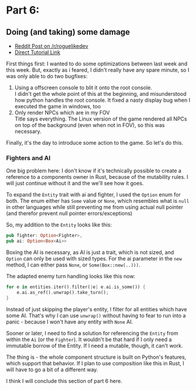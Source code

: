 # Part 6: 
## Doing (and taking) some damage

- [Reddit Post on /r/roguelikedev](https://www.reddit.com/r/roguelikedev/comments/8xlo9k/roguelikedev_does_the_complete_roguelike_tutorial/)
- [Direct Tutorial Link](http://rogueliketutorials.com/libtcod/6)

First things first: I wanted to do some optimizations between last week and this week. But, exactly as i feared, I didn't
really have any spare minute, so I was only able to do two bugfixes:

1. Using a offscreen console to blit it onto the root console.  
I didn't get the whole point of this at the beginning, and misunderstood how python handles the root console. It fixed
a nasty display bug when I executed the game in windows, too
2. Only render NPCs which are in my FOV  
Title says everything. The Linux version of the game rendered all NPCs on top of the background (even when not in FOV),
so this was necessary.

Finally, it's the day to introduce some action to the game. So let's do this.

### Fighters and AI

One big problem here: I don't know if it's technically possible to create a reference to a components owner in Rust, 
because of the mutability rules. I will just continue without it and the we'll see how it goes.

To expand the `Entity` trait with ai and fighter, I used the `Option` enum for both. The enum either has `Some` value 
or `None`, which resembles what is `null` in other languages while still preventing me from using actual null pointer
(and therefor prevent null pointer errors/exceptions)

So, my addition to the `Entity` looks like this:

```rust
pub fighter: Option<Fighter>,
pub ai: Option<Box<Ai>>
```
Boxing the AI is necessary, as AI is just a trait, which is not sized, and `Option` can only be used with sized types. For
the ai parameter in the `new` method, I can either pass `None`, or `Some(Box::new(..)))`.

The adapted enemy turn handling looks like this now:
```rust
for e in entities.iter().filter(|e| e.ai.is_some()) {
    e.ai.as_ref().unwrap().take_turn();
}
```
Instead of just skipping the player's entity, I filter for all entities which have some AI. That's why I can use `unwrap()`
without having to fear to run into a panic - because I won't have any entity with `None` AI.

Sooner or later, I need to find a solution for referencing the `Entity` from within the `Ai` (or the `Fighter`). It wouldn't 
be that hard if I only need a immutable borrow of the Entity. If I need a mutable, though, it can't work. 

The thing is - the whole component structure is built on Python's features, which support that behavior. If I plan to use
composition like this in Rust, I will have to go a bit of a different way.

I think I will conclude this section of part 6 here. 
